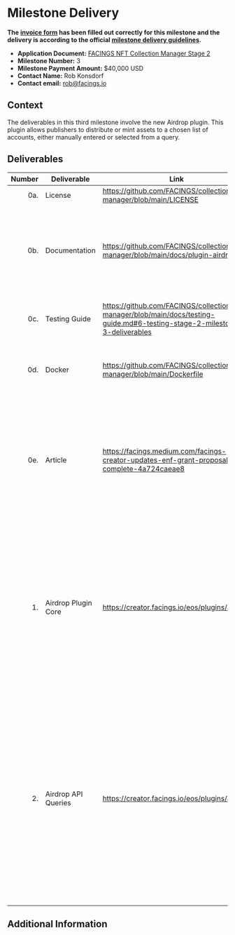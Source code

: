# Milestone Delivery

**The [invoice form](https://forms.gle/wLuAzXKa9qYrZQob9) has been filled out correctly for this milestone and the delivery is according to the official [milestone delivery guidelines](https://github.com/eosnetworkfoundation/grant-framework/blob/master/docs/milestone-deliverables-guidelines.md).**

* **Application Document:** [FACINGS NFT Collection Manager Stage 2](https://github.com/eosnetworkfoundation/grant-framework/blob/main/applications/facings-nft-collection-manager-stage-2.md)
* **Milestone Number:** 3
* **Milestone Payment Amount:** $40,000 USD
* **Contact Name:** Rob Konsdorf
* **Contact email:** rob@facings.io

## Context

The deliverables in this third milestone involve the new Airdrop plugin. This plugin allows publishers to distribute or mint assets to a chosen list of accounts, either manually entered or selected from a query.

## Deliverables

| Number | Deliverable         | Link                                                                          | Notes                                                                                     |
| -----: | ------------------- | ----------------------------------------------------------------------------- | ----------------------------------------------------------------------------------------- |
| 0a.    | License             | https://github.com/FACINGS/collection-manager/blob/main/LICENSE               | GPLv3                                                                                     |
| 0b.    | Documentation       | https://github.com/FACINGS/collection-manager/blob/main/docs/plugin-airdrop.md | We will provide an Airdrop guide with general usage instructions, as well as documentation of the Airdrop plugin itself. |
| 0c.    | Testing Guide       | https://github.com/FACINGS/collection-manager/blob/main/docs/testing-guide.md#6-testing-stage-2-milestone-3-deliverables | Testing guide for all promised airdrop functionality. |
| 0d.    | Docker              | https://github.com/FACINGS/collection-manager/blob/main/Dockerfile            | Instructions are included in the README.md "Getting started" guide.                       |
| 0e.    | Article             | https://facings.medium.com/facings-creator-updates-enf-grant-proposal-2-complete-4a724caeae8 | We will publish an article describing the work we performed as part of the grant, introduce the plugin system, and highlight the new possibilities and sample plugins.  |
| 1.     | Airdrop Plugin Core | https://creator.facings.io/eos/plugins/airdrop                                | - Specify single & multiple recipients<br />- Specify drop assets by (a) minting a specific Template ID; or (b) transfer multiple Asset IDs<br />- Randomize recipients (i.e. mint numbers) using random.org<br />- Batch submits |
| 2.     | Airdrop API Queries | https://creator.facings.io/eos/plugins/airdrop                                | Look-up Queries:<br />- everyone who has specific template<br />- everyone who doesn’t have specific templates within a collection<br />- everyone who has any item from a collection<br /><br />Unique Queries:<br />- option to send single or multiple assets to matched accounts       |

## Additional Information
